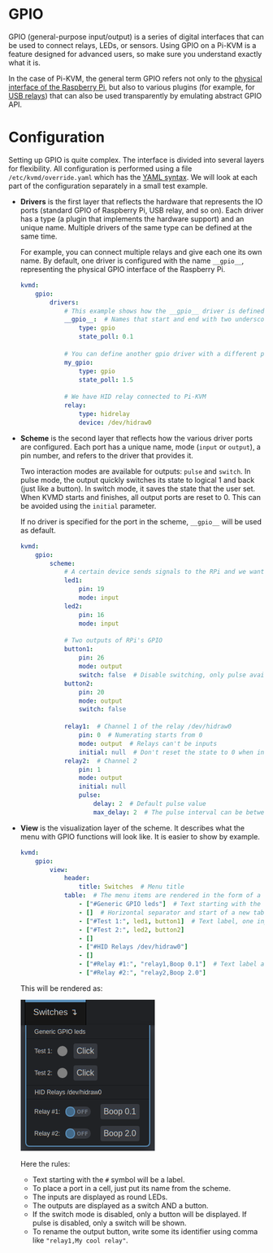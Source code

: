 # GPIO
GPIO (general-purpose input/output) is a series of digital interfaces that can be used to connect relays, LEDs, or sensors.
Using GPIO on a Pi-KVM is a feature designed for advanced users, so make sure you understand exactly what it is.

In the case of Pi-KVM, the general term GPIO refers not only to the [physical interface of the Raspberry Pi](https://www.raspberrypi.org/documentation/usage/gpio),
but also to various plugins (for example, for [USB relays](http://vusb.wikidot.com/project:driver-less-usb-relays-hid-interface))
that can also be used transparently by emulating abstract GPIO API.

# Configuration
Setting up GPIO is quite complex. The interface is divided into several layers for flexibility. All configuration is performed using a file `/etc/kvmd/override.yaml` which has the [YAML syntax](https://docs.ansible.com/ansible/latest/reference_appendices/YAMLSyntax.html). We will look at each part of the configuration separately in a small test example.

* **Drivers** is the first layer that reflects the hardware that represents the IO ports (standard GPIO of Raspberry Pi, USB relay, and so on). Each driver has a type (a plugin that implements the hardware support) and an unique name. Multiple drivers of the same type can be defined at the same time.

    For example, you can connect multiple relays and give each one its own name. By default, one driver is configured with the name `__gpio__`, representing the physical GPIO interface of the Raspberry Pi.

    ```yaml
    kvmd:
        gpio:
            drivers:
                # This example shows how the __gpio__ driver is defined. You don't need to write it in your configuration.
                __gpio__:  # Names that start and end with two underscores are reserved. You don't have to define similar names yourself.
                    type: gpio
                    state_poll: 0.1

                # You can define another gpio driver with a different polling interval
                my_gpio:
                    type: gpio
                    state_poll: 1.5
                    
                # We have HID relay connected to Pi-KVM
                relay:
                    type: hidrelay
                    device: /dev/hidraw0
    ```

* **Scheme** is the second layer that reflects how the various driver ports are configured. Each port has a unique name, mode (`input` or `output`), a pin number, and refers to the driver that provides it.

    Two interaction modes are available for outputs: `pulse` and `switch`. In pulse mode, the output quickly switches its state to logical 1 and back (just like a button). In switch mode, it saves the state that the user set. When KVMD starts and finishes, all output ports are reset to 0. This can be avoided using the `initial` parameter.

    If no driver is specified for the port in the scheme, `__gpio__` will be used as default.

    ```yaml
    kvmd:
        gpio:
            scheme:
                # A certain device sends signals to the RPi and we want the Pi-KVM to display this as an led
                led1:
                    pin: 19
                    mode: input
                led2:
                    pin: 16
                    mode: input

                # Two outputs of RPi's GPIO
                button1:
                    pin: 26
                    mode: output
                    switch: false  # Disable switching, only pulse available
                button2:
                    pin: 20
                    mode: output
                    switch: false

                relay1:  # Channel 1 of the relay /dev/hidraw0
                    pin: 0  # Numerating starts from 0
                    mode: output  # Relays can't be inputs
                    initial: null  # Don't reset the state to 0 when initializing and terminating KVMD
                relay2:  # Channel 2
                    pin: 1
                    mode: output
                    initial: null
                    pulse:
                        delay: 2  # Default pulse value
                        max_delay: 2  # The pulse interval can be between min_pulse (0.1 by default) and max_pulse=5
    ```

* **View** is the visualization layer of the scheme. It describes what the menu with GPIO functions will look like. It is easier to show by example.

    ```yaml
    kvmd:
        gpio:
            view:
                header:
                    title: Switches  # Menu title
                table:  # The menu items are rendered in the form of a table of text labels and controls
                    - ["#Generic GPIO leds"]  # Text starting with the sharp symbol will be a label
                    - []  # Horizontal separator and start of a new table
                    - ["#Test 1:", led1, button1]  # Text label, one input, one button with text "Click"
                    - ["#Test 2:", led2, button2]
                    - []
                    - ["#HID Relays /dev/hidraw0"]
                    - []
                    - ["#Relay #1:", "relay1,Boop 0.1"]  # Text label and button with alternative text
                    - ["#Relay #2:", "relay2,Boop 2.0"]
    ```

    This will be rendered as:

    <img src="../img/gpio_menu.png" alt="drawing" />

    Here the rules:
    - Text starting with the `#` symbol will be a label.
    - To place a port in a cell, just put its name from the scheme.
    - The inputs are displayed as round LEDs.
    - The outputs are displayed as a switch AND a button.
    - If the switch mode is disabled, only a button will be displayed. If pulse is disabled, only a switch will be shown.
    - To rename the output button, write some its identifier using comma like `"relay1,My cool relay"`.
